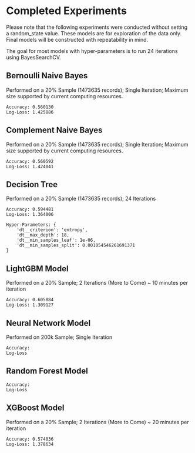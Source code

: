 # Completed Experiments

Please note that the following experiments were conducted without setting a random_state value.
These models are for exploration of the data only. Final models will be constructed with
repeatability in mind.

The goal for most models with hyper-parameters is to run 24 iterations using BayesSearchCV.

## Bernoulli Naive Bayes

Performed on a 20% Sample (1473635 records); Single Iteration; Maximum size supported by current computing resources.

```
Accuracy: 0.560130
Log-Loss: 1.425886
```

## Complement Naive Bayes

Performed on a 20% Sample (1473635 records); Single Iteration; Maximum size supported by current computing resources.

```
Accuracy: 0.560592
Log-Loss: 1.424041
```

## Decision Tree

Performed on a 20% Sample (1473635 records); 24 Iterations

```
Accuracy: 0.594481
Log-Loss: 1.364006

Hyper-Parameters: {
    'dt__criterion': 'entropy',
    'dt__max_depth': 18,
    'dt__min_samples_leaf': 1e-06,
    'dt__min_samples_split': 0.001054546261691371
}
```

## LightGBM Model

Performed on a 20% Sample; 2 Iterations (More to Come)
~ 10 minutes per iteration

```
Accuracy: 0.605884
Log-Loss: 1.309127
```

## Neural Network Model

Performed on 200k Sample; Single Iteration

```
Accuracy:
Log-Loss
```

## Random Forest Model

```
Accuracy:
Log-Loss
```

## XGBoost Model

Performed on a 20% Sample; 2 Iterations (More to Come)
~ 20 minutes per iteration

```
Accuracy: 0.574036
Log-Loss: 1.378634
```
